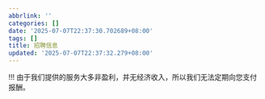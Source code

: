 ```yaml
---
abbrlink: ''
categories: []
date: '2025-07-07T22:37:30.702689+08:00'
tags: []
title: 招聘信息
updated: '2025-07-07T22:37:32.279+08:00'
---
```

!!! 由于我们提供的服务大多非盈利，并无经济收入，所以我们无法定期向您支付报酬。


